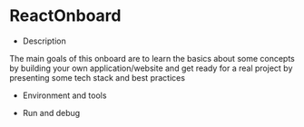 # ReactOnboard
* Description

The main goals of this onboard are to learn the basics about some concepts by building your own application/website and get ready for a real project by presenting some tech stack and best practices

* Environment and tools

* Run and debug